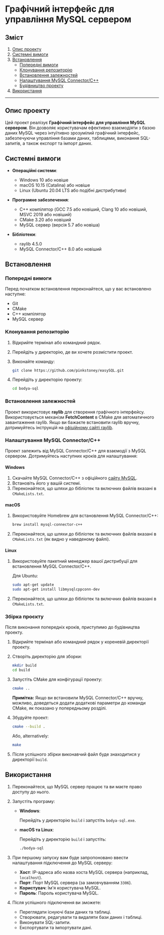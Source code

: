 
# Графічний інтерфейс для управління MySQL сервером

## Зміст

1. [Опис проекту](#опис-проекту)
2. [Системні вимоги](#системні-вимоги)
3. [Встановлення](#встановлення)
    - [Попередні вимоги](#попередні-вимоги)
    - [Клонування репозиторію](#клонування-репозиторію)
    - [Встановлення залежностей](#встановлення-залежностей)
    - [Налаштування MySQL Connector/C++](#налаштування-mysql-connectorc++)
    - [Будівництво проекту](#будівництво-проекту)
4. [Використання](#використання)

---

## Опис проекту

Цей проект реалізує **Графічний інтерфейс для управління MySQL сервером**. Він дозволяє користувачам ефективно взаємодіяти з базою даних MySQL через інтуїтивно зрозумілий графічний інтерфейс, забезпечуючи управління базами даних, таблицями, виконання SQL-запитів, а також експорт та імпорт даних.

## Системні вимоги

- **Операційні системи**:
    - Windows 10 або новіше
    - macOS 10.15 (Catalina) або новіше
    - Linux (Ubuntu 20.04 LTS або подібні дистрибутиви)

- **Програмне забезпечення**:
    - C++ компілятор (GCC 7.5 або новіший, Clang 10 або новіший, MSVC 2019 або новіший)
    - CMake 3.20 або новіший
    - MySQL сервер (версія 5.7 або новіша)

- **Бібліотеки**:
    - raylib 4.5.0
    - MySQL Connector/C++ 8.0 або новіший

## Встановлення

### Попередні вимоги

Перед початком встановлення переконайтеся, що у вас встановлено наступне:

- Git
- CMake
- C++ компілятор
- MySQL сервер

### Клонування репозиторію

1. Відкрийте термінал або командний рядок.
2. Перейдіть у директорію, де ви хочете розмістити проект.
3. Виконайте команду:

    ```bash
    git clone https://github.com/pinkstoney/easySQL.git
    ```

4. Перейдіть у директорію проекту:

    ```bash
    cd bodya-sql
    ```

### Встановлення залежностей

Проект використовує **raylib** для створення графічного інтерфейсу. Використовується механізм **FetchContent** в CMake для автоматичного завантаження raylib. Якщо ви бажаєте встановити raylib вручну, дотримуйтесь інструкцій на [офіційному сайті raylib](https://www.raylib.com/).

### Налаштування MySQL Connector/C++

Проект залежить від MySQL Connector/C++ для взаємодії з MySQL сервером. Дотримуйтесь наступних кроків для налаштування:

#### Windows

1. Скачайте MySQL Connector/C++ з офіційного [сайту MySQL](https://dev.mysql.com/downloads/connector/cpp/).
2. Встановіть його у вашій системі.
3. Переконайтеся, що шляхи до бібліотек та включних файлів вказані в  `CMakeLists.txt`.

#### macOS

1. Використовуйте Homebrew для встановлення MySQL Connector/C++:

    ```bash
    brew install mysql-connector-c++
    ```

2. Переконайтеся, що шляхи до бібліотек та включних файлів вказані в `CMakeLists.txt` (як видно у наведеному файлі).

#### Linux

1. Використовуйте пакетний менеджер вашої дистрибуції для встановлення MySQL Connector/C++.

    Для Ubuntu:

    ```bash
    sudo apt-get update
    sudo apt-get install libmysqlcppconn-dev
    ```

2. Переконайтеся, що шляхи до бібліотек та включних файлів вказані в `CMakeLists.txt`.

### Збірка проєкту

Після виконання попередніх кроків, приступимо до будівництва проекту.

1. Відкрийте термінал або командний рядок у кореневій директорії проекту.
2. Створіть директорію для зборки:

    ```bash
    mkdir build
    cd build
    ```

3. Запустіть CMake для конфігурації проекту:

    ```bash
    cmake ..
    ```

    **Примітка:** Якщо ви встановили MySQL Connector/C++ вручну, можливо, доведеться додати додаткові параметри до команди CMake, як показано у попередньому розділі.

4. Збудуйте проект:

    ```bash
    cmake --build .
    ```

    Або, alternatively:

    ```bash
    make
    ```

5. Після успішного збірки виконавчий файл буде знаходитися у директорії `build`.

## Використання

1. Переконайтеся, що MySQL сервер працює та ви маєте право доступу до нього.
2. Запустіть програму:

    - **Windows**:

        Перейдіть у директорію `build` і запустіть `bodya-sql.exe`.

    - **macOS та Linux**:

        Перейдіть у директорію `build` і запустіть:

        ```bash
        ./bodya-sql
        ```

3. При першому запуску вам буде запропоновано ввести налаштування підключення до MySQL серверу:
    - **Хост**: IP-адреса або назва хоста MySQL сервера (наприклад, `localhost`).
    - **Порт**: Порт MySQL сервера (за замовчуванням `3306`).
    - **Користувач**: Ім'я користувача MySQL.
    - **Пароль**: Пароль користувача MySQL.

4. Після успішного підключення ви зможете:
    - Переглядати існуючі бази даних та таблиці.
    - Створювати, редагувати та видаляти бази даних і таблиці.
    - Виконувати SQL-запити.
    - Експортувати та імпортувати дані.

